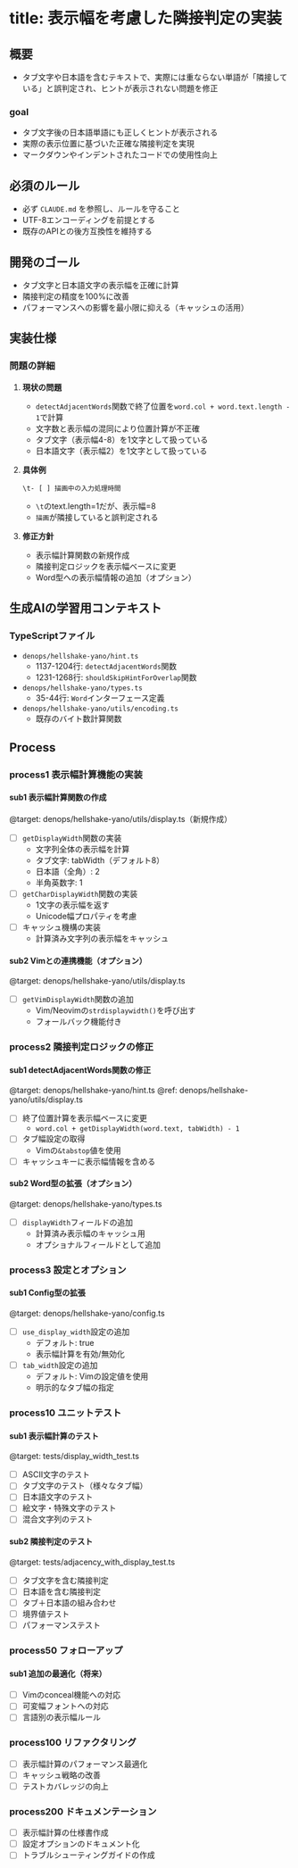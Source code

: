 # title: 表示幅を考慮した隣接判定の実装

## 概要
- タブ文字や日本語を含むテキストで、実際には重ならない単語が「隣接している」と誤判定され、ヒントが表示されない問題を修正

### goal
- タブ文字後の日本語単語にも正しくヒントが表示される
- 実際の表示位置に基づいた正確な隣接判定を実現
- マークダウンやインデントされたコードでの使用性向上

## 必須のルール
- 必ず `CLAUDE.md` を参照し、ルールを守ること
- UTF-8エンコーディングを前提とする
- 既存のAPIとの後方互換性を維持する

## 開発のゴール
- タブ文字と日本語文字の表示幅を正確に計算
- 隣接判定の精度を100%に改善
- パフォーマンスへの影響を最小限に抑える（キャッシュの活用）

## 実装仕様

### 問題の詳細
1. **現状の問題**
   - `detectAdjacentWords`関数で終了位置を`word.col + word.text.length - 1`で計算
   - 文字数と表示幅の混同により位置計算が不正確
   - タブ文字（表示幅4-8）を1文字として扱っている
   - 日本語文字（表示幅2）を1文字として扱っている

2. **具体例**
   ```
   \t- [ ] 描画中の入力処理時間
   ```
   - `\t`のtext.length=1だが、表示幅=8
   - `描画`が隣接していると誤判定される

3. **修正方針**
   - 表示幅計算関数の新規作成
   - 隣接判定ロジックを表示幅ベースに変更
   - Word型への表示幅情報の追加（オプション）

## 生成AIの学習用コンテキスト

### TypeScriptファイル
- `denops/hellshake-yano/hint.ts`
  - 1137-1204行: `detectAdjacentWords`関数
  - 1231-1268行: `shouldSkipHintForOverlap`関数
- `denops/hellshake-yano/types.ts`
  - 35-44行: `Word`インターフェース定義
- `denops/hellshake-yano/utils/encoding.ts`
  - 既存のバイト数計算関数

## Process

### process1 表示幅計算機能の実装
#### sub1 表示幅計算関数の作成
@target: denops/hellshake-yano/utils/display.ts（新規作成）
- [ ] `getDisplayWidth`関数の実装
  - 文字列全体の表示幅を計算
  - タブ文字: tabWidth（デフォルト8）
  - 日本語（全角）: 2
  - 半角英数字: 1
- [ ] `getCharDisplayWidth`関数の実装
  - 1文字の表示幅を返す
  - Unicode幅プロパティを考慮
- [ ] キャッシュ機構の実装
  - 計算済み文字列の表示幅をキャッシュ

#### sub2 Vimとの連携機能（オプション）
@target: denops/hellshake-yano/utils/display.ts
- [ ] `getVimDisplayWidth`関数の追加
  - Vim/Neovimの`strdisplaywidth()`を呼び出す
  - フォールバック機能付き

### process2 隣接判定ロジックの修正
#### sub1 detectAdjacentWords関数の修正
@target: denops/hellshake-yano/hint.ts
@ref: denops/hellshake-yano/utils/display.ts
- [ ] 終了位置計算を表示幅ベースに変更
  - `word.col + getDisplayWidth(word.text, tabWidth) - 1`
- [ ] タブ幅設定の取得
  - Vimの`&tabstop`値を使用
- [ ] キャッシュキーに表示幅情報を含める

#### sub2 Word型の拡張（オプション）
@target: denops/hellshake-yano/types.ts
- [ ] `displayWidth`フィールドの追加
  - 計算済み表示幅のキャッシュ用
  - オプショナルフィールドとして追加

### process3 設定とオプション
#### sub1 Config型の拡張
@target: denops/hellshake-yano/config.ts
- [ ] `use_display_width`設定の追加
  - デフォルト: true
  - 表示幅計算を有効/無効化
- [ ] `tab_width`設定の追加
  - デフォルト: Vimの設定値を使用
  - 明示的なタブ幅の指定

### process10 ユニットテスト
#### sub1 表示幅計算のテスト
@target: tests/display_width_test.ts
- [ ] ASCII文字のテスト
- [ ] タブ文字のテスト（様々なタブ幅）
- [ ] 日本語文字のテスト
- [ ] 絵文字・特殊文字のテスト
- [ ] 混合文字列のテスト

#### sub2 隣接判定のテスト
@target: tests/adjacency_with_display_test.ts
- [ ] タブ文字を含む隣接判定
- [ ] 日本語を含む隣接判定
- [ ] タブ＋日本語の組み合わせ
- [ ] 境界値テスト
- [ ] パフォーマンステスト

### process50 フォローアップ
#### sub1 追加の最適化（将来）
- [ ] Vimのconceal機能への対応
- [ ] 可変幅フォントへの対応
- [ ] 言語別の表示幅ルール

### process100 リファクタリング
- [ ] 表示幅計算のパフォーマンス最適化
- [ ] キャッシュ戦略の改善
- [ ] テストカバレッジの向上

### process200 ドキュメンテーション
- [ ] 表示幅計算の仕様書作成
- [ ] 設定オプションのドキュメント化
- [ ] トラブルシューティングガイドの作成
